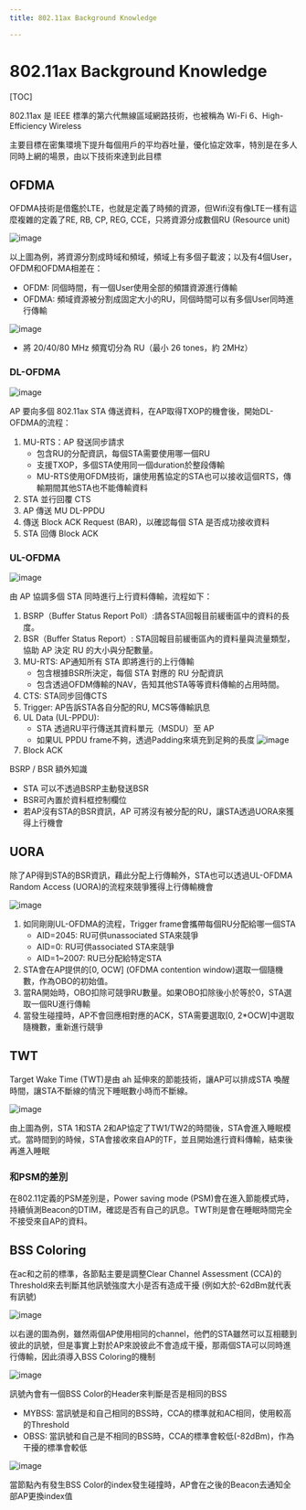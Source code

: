 ```yaml
---
title: 802.11ax Background Knowledge

---
```


# 802.11ax Background Knowledge

[TOC]

802.11ax 是 IEEE 標準的第六代無線區域網路技術，也被稱為 Wi-Fi 6、High-Efficiency Wireless

主要目標在密集環境下提升每個用戶的平均吞吐量，優化協定效率，特別是在多人同時上網的場景，由以下技術來達到此目標

## OFDMA

OFDMA技術是借鑑於LTE，也就是定義了時頻的資源，但Wifi沒有像LTE一樣有這麼複雜的定義了RE, RB, CP, REG, CCE，只將資源分成數個RU (Resource unit)

![image](https://hackmd.io/_uploads/BJwYHJ44xe.png)

以上圖為例，將資源分割成時域和頻域，頻域上有多個子載波；以及有4個User，OFDM和OFDMA相差在：
- OFDM: 同個時間，有一個User使用全部的頻譜資源進行傳輸
- OFDMA: 頻域資源被分割成固定大小的RU，同個時間可以有多個User同時進行傳輸

![image](https://hackmd.io/_uploads/rkLPDkVNxx.png)

- 將 20/40/80 MHz 頻寬切分為 RU（最小 26 tones，約 2MHz）

### DL-OFDMA

![image](https://hackmd.io/_uploads/rJUXF1NVgl.png)

AP 要向多個 802.11ax STA 傳送資料，在AP取得TXOP的機會後，開始DL-OFDMA的流程：
1. MU-RTS：AP 發送同步請求 
    - 包含RU的分配資訊，每個STA需要使用哪一個RU
    - 支援TXOP，多個STA使用同一個duration於整段傳輸
    - MU-RTS使用OFDM技術，讓使用舊協定的STA也可以接收這個RTS，傳輸期間其他STA也不能傳輸資料
2. STA 並行回覆 CTS
3. AP 傳送 MU DL-PPDU
4. 傳送 Block ACK Request (BAR)，以確認每個 STA 是否成功接收資料
5. STA 回傳 Block ACK

### UL-OFDMA

![image](https://hackmd.io/_uploads/rk-4s1N4lg.png)

由 AP 協調多個 STA 同時進行上行資料傳輸，流程如下：
1. BSRP（Buffer Status Report Poll）:請各STA回報目前緩衝區中的資料的長度。
2. BSR（Buffer Status Report）: STA回報目前緩衝區內的資料量與流量類型，協助 AP 決定 RU 的大小與分配數量。
3. MU-RTS: AP通知所有 STA 即將進行的上行傳輸
    - 包含根據BSR所決定，每個 STA 對應的 RU 分配資訊
    - 包含透過OFDM傳輸的NAV，告知其他STA等等資料傳輸的占用時間。
4. CTS: STA同步回傳CTS
5. Trigger: AP告訴STA各自分配的RU, MCS等傳輸訊息
6. UL Data (UL-PPDU):
    - STA 透過RU平行傳送其資料單元（MSDU）至 AP
    - 如果UL PPDU frame不夠，透過Padding來填充到足夠的長度
![image](https://hackmd.io/_uploads/HkQc0WB4xg.png)
7. Block ACK

BSRP / BSR 額外知識
- STA 可以不透過BSRP主動發送BSR
- BSR可內置於資料框控制欄位
- 若AP沒有STA的BSR資訊，AP 可將沒有被分配的RU，讓STA透過UORA來獲得上行機會


## UORA

除了AP得到STA的BSR資訊，藉此分配上行傳輸外，STA也可以透過UL-OFDMA Random Access (UORA)的流程來競爭獲得上行傳輸機會

![image](https://hackmd.io/_uploads/B1LWDl4Egl.png)

1. 如同剛剛UL-OFDMA的流程，Trigger frame會攜帶每個RU分配給哪一個STA
    - AID=2045: RU可供unassociated STA來競爭
    - AID=0: RU可供associated STA來競爭
    - AID=1~2007: RU已分配給特定STA
2. STA會在AP提供的[0, OCW] (OFDMA contention window)選取一個隨機數，作為OBO的初始值。
3. 當RA開始時，OBO扣除可競爭RU數量。如果OBO扣除後小於等於0，STA選取一個RU進行傳輸
4. 當發生碰撞時，AP不會回應相對應的ACK，STA需要選取[0, 2*OCW]中選取隨機數，重新進行競爭


## TWT

Target Wake Time (TWT)是由 ah 延伸來的節能技術，讓AP可以排成STA 喚醒時間，讓STA不斷線的情況下睡眠數小時而不斷線。

![image](https://hackmd.io/_uploads/BJ8zhxE4gg.png)

由上圖為例，STA 1和STA 2和AP協定了TW1/TW2的時間後，STA會進入睡眠模式。當時間到的時候，STA會接收來自AP的TF，並且開始進行資料傳輸，結束後再進入睡眠

### 和PSM的差別

在802.11定義的PSM差別是，Power saving mode (PSM)會在進入節能模式時，持續偵測Beacon的DTIM，確認是否有自己的訊息。TWT則是會在睡眠時間完全不接受來自AP的資料。

## BSS Coloring

在ac和之前的標準，各節點主要是調整Clear Channel Assessment (CCA)的Threshold來去判斷其他訊號強度大小是否有造成干擾 (例如大於-62dBm就代表有訊號)


![image](https://hackmd.io/_uploads/rkqVxuVNel.png)

以右邊的圖為例，雖然兩個AP使用相同的channel，他們的STA雖然可以互相聽到彼此的訊號，但是事實上對於AP來說彼此不會造成干擾，那兩個STA可以同時進行傳輸，因此須導入BSS Coloring的機制

![image](https://hackmd.io/_uploads/Sk5HZdENxg.png)

訊號內會有一個BSS Color的Header來判斷是否是相同的BSS
- MYBSS: 當訊號是和自己相同的BSS時，CCA的標準就和AC相同，使用較高的Threshold
- OBSS: 當訊號和自己是不相同的BSS時，CCA的標準會較低(-82dBm)，作為干擾的標準會較低

![image](https://hackmd.io/_uploads/BJ14bd4Vlg.png)

當節點內有發生BSS Color的index發生碰撞時，AP會在之後的Beacon去通知全部AP更換index值


